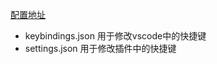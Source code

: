 [配置地址](https://www.wolai.com/cuixiaorui/f5fvBC5pJiRhZumGE4esYr)
- keybindings.json 用于修改vscode中的快捷键
- settings.json 用于修改插件中的快捷键